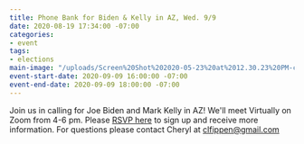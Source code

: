 ```yaml
---
title: Phone Bank for Biden & Kelly in AZ, Wed. 9/9
date: 2020-08-19 17:34:00 -07:00
categories:
- event
tags:
- elections
main-image: "/uploads/Screen%20Shot%202020-05-23%20at%2012.30.23%20PM-c4f6be.png"
event-start-date: 2020-09-09 16:00:00 -07:00
event-end-date: 2020-09-09 18:00:00 -07:00
---
```


Join us in calling for Joe Biden and Mark Kelly in AZ!
We'll meet Virtually on Zoom from 4-6 pm.
Please [RSVP here](https://docs.google.com/forms/d/e/1FAIpQLScJ-KLPAszSyKwyRr5rEip0iwIPWcRS_cGV7a-VqtyBLB0QYg/viewform) to sign up and receive more information.  For questions please contact Cheryl at clfippen@gmail.com